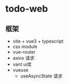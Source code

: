 # todo-web

## 框架

- vite + vue3 + typescript
- css module 
- vue-router
- axios 请求
- vant ui库
- vueuse
  - useAsyncState 请求